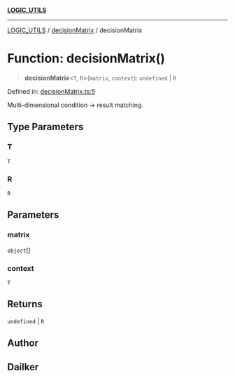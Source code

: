 [**LOGIC_UTILS**](../../README.md)

***

[LOGIC_UTILS](../../README.md) / [decisionMatrix](../README.md) / decisionMatrix

# Function: decisionMatrix()

> **decisionMatrix**\<`T`, `R`\>(`matrix`, `context`): `undefined` \| `R`

Defined in: [decisionMatrix.ts:5](https://github.com/dailker/everyutil/blob/febb9ddd747c27fb11272f2ad88aedb1ae4d7cba/src/logic/decisionMatrix.ts#L5)

Multi-dimensional condition → result matching.

## Type Parameters

### T

`T`

### R

`R`

## Parameters

### matrix

`object`[]

### context

`T`

## Returns

`undefined` \| `R`

## Author

## Dailker
